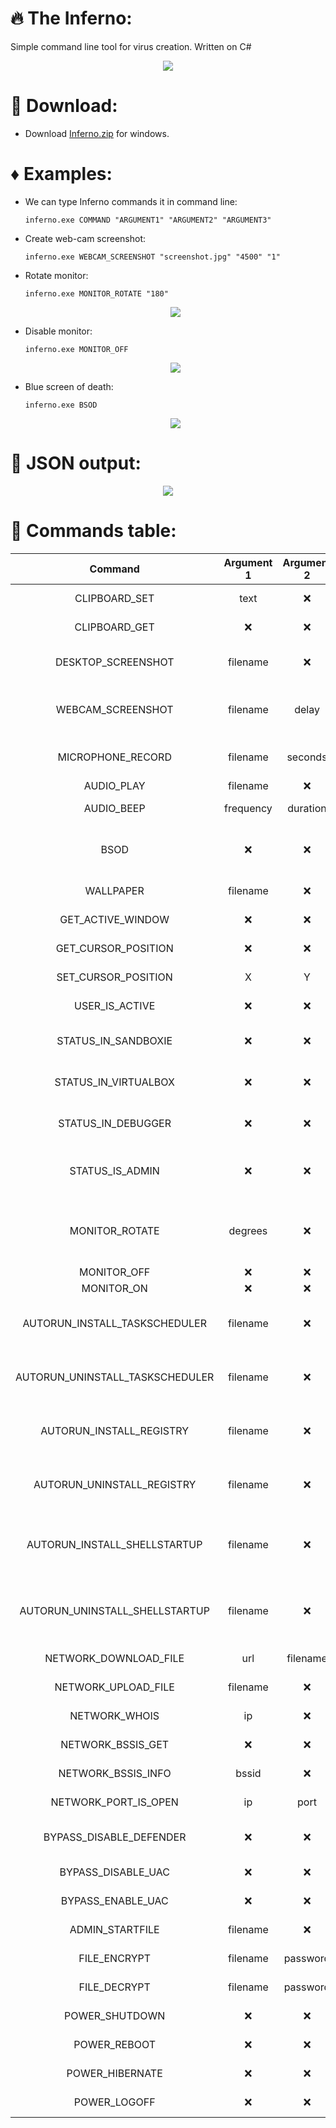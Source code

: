 # :fire: The Inferno:
Simple command line tool for virus creation. Written on C#

<p align="center">
  <img src="images/logo.png"/>
</p>

# :page_facing_up: Download:
* Download [Inferno.zip](https://raw.githubusercontent.com/LimerBoy/Inferno/master/bin/Inferno.zip) for windows.

# :diamonds: Examples:
* We can type Inferno commands it in command line:  
  ``` batch
  inferno.exe COMMAND "ARGUMENT1" "ARGUMENT2" "ARGUMENT3"
  ```

* Create web-cam screenshot:
  ``` batch
  inferno.exe WEBCAM_SCREENSHOT "screenshot.jpg" "4500" "1"
  ```

* Rotate monitor:
  ``` batch
  inferno.exe MONITOR_ROTATE "180"
  ```
  <p align="center">
    <img src="images/example2.gif"/>
  </p>

* Disable monitor:
  ``` batch
  inferno.exe MONITOR_OFF
  ```
  <p align="center">
    <img src="images/example3.gif"/>
  </p>

* Blue screen of death:
  ``` batch
  inferno.exe BSOD
  ```
  <p align="center">
    <img src="images/example4.gif"/>
  </p>

# :mega: JSON output:
<p align="center">
  <img src="images/example.png"/>
</p>


# :book: Commands table:
| Command                           | Argument 1  | Argument 2  | Argument 3  | Description                       |
|:---------------------------------:|:-----------:|:-----------:|:-----------:|:---------------------------------:|
| CLIPBOARD_SET                     |    text     |    :x:      |     :x:     | Set text to clipboard             |
| CLIPBOARD_GET                     |    :x:      |    :x:      |     :x:     | Get text from clipboard           |
| DESKTOP_SCREENSHOT                |    filename |    :x:      |     :x:     | Create screenshot of desktop      |
| WEBCAM_SCREENSHOT                 |    filename |    delay    |     camera  | Create screenshot from webcamera  |
| MICROPHONE_RECORD                 |    filename |    seconds  |     :x:     | Record audio from microphone      |
| AUDIO_PLAY                        |    filename |    :x:      |     :x:     | Play .wav file                    |
| AUDIO_BEEP                        |    frequency|    duration |     :x:     | Make beep sound                   |
| BSOD                              |    :x:      |    :x:      |     :x:     | Make windows screen of death      |
| WALLPAPER                         |    filename |    :x:      |     :x:     | Set image as wallpaper            |
| GET_ACTIVE_WINDOW                 |    :x:      |    :x:      |     :x:     | Get title of active window        |
| GET_CURSOR_POSITION               |    :x:      |    :x:      |     :x:     | Get cursor position (x, y)        |
| SET_CURSOR_POSITION               |     X       |     Y       |     :x:     | Set cursor position (x, y)        |
| USER_IS_ACTIVE                    |    :x:      |    :x:      |     :x:     | Check if user is active           |
| STATUS_IN_SANDBOXIE               |    :x:      |    :x:      |     :x:     | Check if program in SandBoxie     |
| STATUS_IN_VIRTUALBOX              |    :x:      |    :x:      |     :x:     | Check if program in VirtualBox    |
| STATUS_IN_DEBUGGER                |    :x:      |    :x:      |     :x:     | Check if program in Debugger      |
| STATUS_IS_ADMIN                   |    :x:      |    :x:      |     :x:     | Check if program running as admin |
| MONITOR_ROTATE                    |    degrees  |    :x:      |     :x:     | Rotate all displays. Degrees can be only (0, 90, 180, 270) |
| MONITOR_OFF                       |    :x:      |    :x:      |     :x:     | Monitor off                       |
| MONITOR_ON                        |    :x:      |    :x:      |     :x:     | Monitor on                        |
| AUTORUN_INSTALL_TASKSCHEDULER     |    filename |    :x:      |     :x:     | Add file to startup. Method with TaskScheduler |
| AUTORUN_UNINSTALL_TASKSCHEDULER   |    filename |    :x:      |     :x:     | Remove file from startup. Method with TaskScheduler |
| AUTORUN_INSTALL_REGISTRY          |    filename |    :x:      |     :x:     | Add file to startup. Method with Registry |
| AUTORUN_UNINSTALL_REGISTRY        |    filename |    :x:      |     :x:     | Remove file from startup. Method with Registry |
| AUTORUN_INSTALL_SHELLSTARTUP      |    filename |    :x:      |     :x:     | Add file to startup. Method with startup directory |
| AUTORUN_UNINSTALL_SHELLSTARTUP    |    filename |    :x:      |     :x:     | Remove file from startup. Method with startup directory |
| NETWORK_DOWNLOAD_FILE             |    url      |    filename |     :x:     | Download file and save.     |
| NETWORK_UPLOAD_FILE               |    filename |    :x:      |     :x:     | Upload file to Anonfile.com |
| NETWORK_WHOIS                     |    ip       |    :x:      |     :x:     | Get ip information          |
| NETWORK_BSSIS_GET                 |    :x:      |    :x:      |     :x:     | Get router mac address      |
| NETWORK_BSSIS_INFO                |    bssid    |    :x:      |     :x:     | Get BSSID information       |
| NETWORK_PORT_IS_OPEN              |    ip       |    port     |     :x:     | Check if port is open       |
| BYPASS_DISABLE_DEFENDER           |    :x:      |    :x:      |     :x:     | Disable Windows Defender    |
| BYPASS_DISABLE_UAC                |    :x:      |    :x:      |     :x:     | Disable Windows UAC         |
| BYPASS_ENABLE_UAC                 |    :x:      |    :x:      |     :x:     | Enable  Windows UAC         |
| ADMIN_STARTFILE                   |    filename |    :x:      |     :x:     | Start file as admin         |
| FILE_ENCRYPT                      |    filename |    password |     :x:     | Encrypt file with key       |
| FILE_DECRYPT                      |    filename |    password |     :x:     | Decrypt file with key       |
| POWER_SHUTDOWN                    |    :x:      |    :x:      |     :x:     | Power off computer          |
| POWER_REBOOT                      |    :x:      |    :x:      |     :x:     | Restart computer            |
| POWER_HIBERNATE                   |    :x:      |    :x:      |     :x:     | Hibernate computer          |
| POWER_LOGOFF                      |    :x:      |    :x:      |     :x:     | Logoff computer             |
